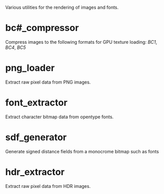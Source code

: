 Various utilities for the rendering of images and fonts.
# bc#_compressor
Compress images to the following formats for GPU texture loading: *BC1*, *BC4*, *BC5* 
# png_loader
Extract raw pixel data from PNG images. 
# font_extractor
Extract character bitmap data from opentype fonts.
# sdf_generator
Generate signed distance fields from a monocrome bitmap such as fonts
# hdr_extractor
Extract raw pixel data from HDR images. 
